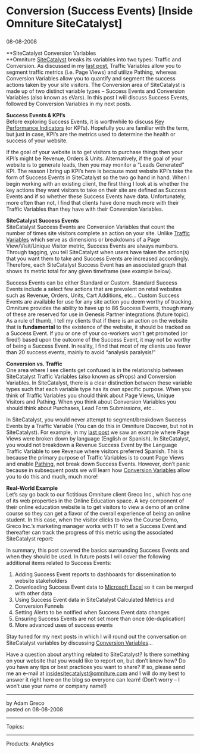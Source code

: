 # Conversion (Success Events) \[Inside Omniture SiteCatalyst]

### 

08-08-2008

**SiteCatalyst Conversion Variables  
**Omniture [SiteCatalyst](http://www.omniture.com/en/products/web_analytics/sitecatalyst) breaks its variables into two types: Traffic and Conversion. As discussed in my [last post](http://blogs.omniture.com/2008/08/05/traffic-variables-sprops/), Traffic Variables allow you to segment traffic metrics (i.e. Page Views) and utilize Pathing, whereas Conversion Variables allow you to quantify and segment the success actions taken by your site visitors. The Conversion area of SiteCatalyst is made up of two distinct variable types – Success Events and Conversion Variables (also known as eVars). In this post I will discuss Success Events, followed by Conversion Variables in my next posts.

**Success Events & KPI’s**  
Before exploring Success Events, it is worthwhile to discuss [Key Performance Indicators](http://en.wikipedia.org/wiki/Key_performance_indicators) (or KPI’s). Hopefully you are familiar with the term, but just in case, KPI’s are the metrics used to determine the health or success of your website.

If the goal of your website is to get visitors to purchase things then your KPI’s might be Revenue, Orders & Units. Alternatively, if the goal of your website is to generate leads, then you may monitor a “Leads Generated” KPI. The reason I bring up KPI’s here is because most website KPI’s take the form of Success Events in SiteCatalyst so the two go hand in hand. When I begin working with an existing client, the first thing I look at is whether the key actions they want visitors to take on their site are defined as Success Events and if so whether these Success Events have data. Unfortunately, more often than not, I find that clients have done much more with their Traffic Variables than they have with their Conversion Variables.

**SiteCatalyst Success Events**  
SiteCatalyst Success Events are Conversion Variables that count the number of times site visitors complete an action on your site. Unlike [Traffic Variables](http://blogs.omniture.com/2008/08/05/traffic-variables-sprops/) which serve as dimensions or breakdowns of a Page View/Visit/Unique Visitor metric, Success Events are always numbers. Through tagging, you tell SiteCatalyst when users have taken the action(s) that you want them to take and Success Events are increased accordingly. Therefore, each SiteCatalyst Success Event has an associated graph that shows its metric total for any given timeframe (see example below).

Success Events can be either Standard or Custom. Standard Success Events include a select few actions that are prevalent on retail websites such as Revenue, Orders, Units, Cart Additions, etc… Custom Success Events are available for use for any site action you deem worthy of tracking. Omniture provides the ability to have up to 86 Success Events, though many of these are reserved for use in Genesis Partner integrations (future topic). As a rule of thumb, I tell my clients that if there is an action on the website that is **fundamental** to the existence of the website, it should be tracked as a Success Event. If you or one of your co-workers won’t get promoted (or fired!) based upon the outcome of the Success Event, it may not be worthy of being a Success Event. In reality, I find that most of my clients use fewer than 20 success events, mainly to avoid “analysis paralysis!”

**Conversion vs. Traffic**  
One area where I see clients get confused is in the relationship between SiteCatalyst Traffic Variables (also known as sProps) and Conversion Variables. In SiteCatalyst, there is a clear distinction between these variable types such that each variable type has its own specific purpose. When you think of Traffic Variables you should think about Page Views, Unique Visitors and Pathing. When you think about Conversion Variables you should think about Purchases, Lead Form Submissions, etc…  


In SiteCatalyst, you would never attempt to segment/breakdown Success Events by a Traffic Variable (You can do this in Omniture Discover, but not in SiteCatalyst). For example, in my [last post](http://blogs.omniture.com/2008/08/05/traffic-variables-sprops/) we saw an example where Page Views were broken down by language (English or Spanish). In SiteCatalyst, you would not breakdown a Revenue Success Event by the Language Traffic Variable to see Revenue where visitors preferred Spanish. This is because the primary purpose of Traffic Variables is to count Page Views and enable [Pathing](http://blogs.omniture.com/2008/10/13/pathing-analysis-inside-omniture-sitecatalyst/), not break down Success Events. However, don’t panic because in subsequent posts we will learn how [Conversion Variables](http://blogs.omniture.com/2008/08/13/conversion-variables-part-i/) allow you to do this and much, much more!

**Real-World Example**  
Let’s say go back to our fictitious Omniture client Greco Inc., which has one of its web properties in the Online Education space. A key component of their online education website is to get visitors to view a demo of an online course so they can get a flavor of the overall experience of being an online student. In this case, when the visitor clicks to view the Course Demo, Greco Inc.’s marketing manager works with IT to set a Success Event and thereafter can track the progress of this metric using the associated SiteCatalyst report:

In summary, this post covered the basics surrounding Success Events and when they should be used. In future posts I will cover the following additional items related to Success Events:

1.  Adding Success Event reports to dashboards for dissemination to website stakeholders
2.  Downloading Success Event data to [Microsoft Excel](http://blogs.omniture.com/2008/09/23/omniture-excelclient-inside-omniture-sitecatalyst/) so it can be merged with other data
3.  Using Success Event data in SiteCatalyst Calculated Metrics and Conversion Funnels
4.  Setting Alerts to be notified when Success Event data changes
5.  Ensuring Success Events are not set more than once (de-duplication)
6.  More advanced uses of success events

Stay tuned for my next posts in which I will round out the conversation on SiteCatalyst variables by discussing [Conversion Variables](http://blogs.omniture.com/2008/08/13/conversion-variables-part-i/)…



Have a question about anything related to SiteCatalyst? Is there something on your website that you would like to report on, but don’t know how? Do you have any tips or best practices you want to share? If so, please send me an e-mail at [insidesitecatalyst@omniture.com](mailto:insidesitecatalyst@omniture.com) and I will do my best to answer it right here on the blog so everyone can learn! (Don’t worry – I won’t use your name or company name!)



---

by Adam Greco  
posted on 08-08-2008

---

Topics:

---

Products: Analytics

